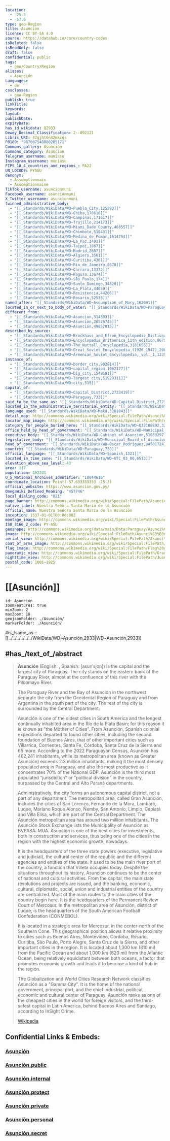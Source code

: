 ```yaml
---
location:
  - -25.3
  - -57.6
type: geo-Region
title: Asunción
license: CC BY-SA 4.0
source: https://datahub.io/core/country-codes
isDeleted: false
isReadOnly: false
draft: false
confidential: public
tags:
  - geo/Country/Region
aliases:
  - Asunción
Languages:
  - de
cssclasses:
  - geo-Region
publish: true
linkTitle: 
keywords: 
layout: 
publishDate: 
expiryDate: 
has_id_wikidata: Q2933
Dewey_Decimal_Classification: 2--892121
Libris_URI: 42gjht6n42mkcqs
P8189: "987007548080205171"
Commons_gallery: Asunción
Commons_category: Asunción
Telegram_username: muniasu
Instagram_username: muniasu
FIPS_10_4_countries_and_regions_: PA22
UN_LOCODE: PYASU
demonym:
  - Assomptionnais
  - Assomptionnaise
TikTok_username: asuncionmuni
Facebook_username: asuncionmuni
X_Twitter_username: asuncionmuni
twinned_administrative_body:
  - "[[_Standards/WikiData/WD~Puebla_City,125293]]"
  - "[[_Standards/WikiData/WD~Chiba,170616]]"
  - "[[_Standards/WikiData/WD~Campinas,171617]]"
  - "[[_Standards/WikiData/WD~Trujillo,214173]]"
  - "[[_Standards/WikiData/WD~Miami_Dade_County,468557]]"
  - "[[_Standards/WikiData/WD~Chimbote,518431]]"
  - "[[_Standards/WikiData/WD~Medina_de_Pomar,1614754]]"
  - "[[_Standards/WikiData/WD~La_Paz,1491]]"
  - "[[_Standards/WikiData/WD~Taipei,1867]]"
  - "[[_Standards/WikiData/WD~Madrid,2807]]"
  - "[[_Standards/WikiData/WD~Algiers,3561]]"
  - "[[_Standards/WikiData/WD~Curitiba,4361]]"
  - "[[_Standards/WikiData/WD~Rio_de_Janeiro,8678]]"
  - "[[_Standards/WikiData/WD~Carrara,13372]]"
  - "[[_Standards/WikiData/WD~Ragusa,13674]]"
  - "[[_Standards/WikiData/WD~São_Paulo,174]]"
  - "[[_Standards/WikiData/WD~Santo_Domingo,34820]]"
  - "[[_Standards/WikiData/WD~La_Plata,44059]]"
  - "[[_Standards/WikiData/WD~Resistencia,44206]]"
  - "[[_Standards/WikiData/WD~Rosario,52535]]"
named_after: "[[_Standards/WikiData/WD~Assumption_of_Mary,162691]]"
located_in_or_next_to_body_of_water: "[[_Standards/WikiData/WD~Paraguay_River,179396]]"
different_from:
  - "[[_Standards/WikiData/WD~Asuncion,314393]]"
  - "[[_Standards/WikiData/WD~Asunción,20576745]]"
  - "[[_Standards/WikiData/WD~Asunción,49857015]]"
described_by_source:
  - "[[_Standards/WikiData/WD~Brockhaus_and_Efron_Encyclopedic_Dictionary,602358]]"
  - "[[_Standards/WikiData/WD~Encyclopædia_Britannica_11th_edition,867541]]"
  - "[[_Standards/WikiData/WD~The_Nuttall_Encyclopædia,3181656]]"
  - "[[_Standards/WikiData/WD~Great_Soviet_Encyclopedia_(1926_1947),20078554]]"
  - "[[_Standards/WikiData/WD~Armenian_Soviet_Encyclopedia,_vol._1,123560817]]"
instance_of:
  - "[[_Standards/WikiData/WD~border_city,902814]]"
  - "[[_Standards/WikiData/WD~capital_region,1062177]]"
  - "[[_Standards/WikiData/WD~big_city,1549591]]"
  - "[[_Standards/WikiData/WD~largest_city,51929311]]"
  - "[[_Standards/WikiData/WD~city,515]]"
capital_of:
  - "[[_Standards/WikiData/WD~Capital_District,2723419]]"
  - "[[_Standards/WikiData/WD~Paraguay,733]]"
said_to_be_the_same_as: "[[_Standards/WikiData/WD~Capital_District,2723419]]"
located_in_the_administrative_territorial_entity: "[[_Standards/WikiData/WD~Capital_District,2723419]]"
language_used: "[[_Standards/WikiData/WD~Maká,3281043]]"
detail_map: http://commons.wikimedia.org/wiki/Special:FilePath/Asunci%C3%B3n%20location%20map.png
locator_map_image: http://commons.wikimedia.org/wiki/Special:FilePath/Asuncion%20Capital%20District%20in%20Paraguay.svg
category_for_people_buried_here: "[[_Standards/WikiData/WD~Q32106892,32106892]]"
office_held_by_head_of_government: "[[_Standards/WikiData/WD~Municipal_mayor_of_Asuncion,51831955]]"
executive_body: "[[_Standards/WikiData/WD~Cabinet_of_Asuncion,51833297]]"
legislative_body: "[[_Standards/WikiData/WD~Municipal_Board_of_Asuncion,51839125]]"
head_of_government: "[[_Standards/WikiData/WD~Óscar_Rodríguez,84501724]]"
country: "[[_Standards/WikiData/WD~Paraguay,733]]"
official_language: "[[_Standards/WikiData/WD~Spanish,1321]]"
located_in_time_zone: "[[_Standards/WikiData/WD~UTC_03_00,6513]]"
elevation_above_sea_level: 43
area: 117
population: 462241
U_S_National_Archives_Identifier: "10044616"
coordinate_location: Point(-57.633333333 -25.3)
official_website: https://www.asuncion.gov.py/
OmegaWiki_Defined_Meaning: "457746"
local_dialing_code: "021"
page_banner: http://commons.wikimedia.org/wiki/Special:FilePath/Asuncion%20banner.jpg
native_label: Nuestra Señora Santa María de la Asunción
official_name: Nuestra Señora Santa María de la Asunción
inception: 1537-01-01T00:00:00Z
montage_image: http://commons.wikimedia.org/wiki/Special:FilePath/Asuncion%20Montage.jpg
ISO_3166_2_code: PY-ASU
geoshape: http://commons.wikimedia.org/data/main/Data:Paraguay/Asunci%C3%B3n.map
image: http://commons.wikimedia.org/wiki/Special:FilePath/Asunci%C3%B3n%20Paraguay.jpg
aerial_view: http://commons.wikimedia.org/wiki/Special:FilePath/Asunci%C3%B3nFromTheISS.jpg
coat_of_arms_image: http://commons.wikimedia.org/wiki/Special:FilePath/Escudo%20de%20Asunci%C3%B3n%20%28Paraguay%29.svg
flag_image: http://commons.wikimedia.org/wiki/Special:FilePath/Flag%20of%20Asunci%C3%B3n.svg
panoramic_view: http://commons.wikimedia.org/wiki/Special:FilePath/Gran%20Asunci%C3%B3n%20by%20Felipe%20M%C3%A9ndez.jpg
nighttime_view: http://commons.wikimedia.org/wiki/Special:FilePath/Juan%20Augusto%20Sosa%20Ocampos%20-%20T%C3%ADtulo%20Brillante%20Asunci%C3%B3n.jpg
postal_code: 1001–1925
---
```


# [[Asunción]]

```leaflet
id: Asunción
zoomFeatures: true 
minZoom: 2 
maxZoom: 18
geojsonFolder: ./Asunción/
markerFolder: ./Asunción/
```

#is_/same_as :: [[../../../../../../WikiData/WD~Asunción,2933|WD~Asunción,2933]] 


## #has_/text_of_/abstract 

> **Asunción** (English: , Spanish: [asunˈsjon]) is the capital and the largest city of Paraguay. 
> The city stands on the eastern bank of the Paraguay River, 
> almost at the confluence of this river with the Pilcomayo River. 
> 
> The Paraguay River and the Bay of Asunción in the northwest 
> separate the city from the Occidental Region of Paraguay 
> and from Argentina in the south part of the city. 
> The rest of the city is surrounded by the Central Department.
>
> Asunción is one of the oldest cities in South America and the longest continually inhabited area in the Río de la Plata Basin; for this reason it is known as "the Mother of Cities". From Asunción, Spanish colonial expeditions departed to found other cities, including the second foundation of Buenos Aires, that of other important cities such as Villarrica, Corrientes, Santa Fe, Córdoba, Santa Cruz de la Sierra and 65 more. According to the 2022 Paraguayan Census, Asunción has 462,241 inhabitants, while its metropolitan area (known as Greater Asunción) exceeds 2.3 million inhabitants, making it the most densely populated area in Paraguay, and also the most productive as it concentrates 70% of the National GDP. Asunción is the third most populated "jurisdiction" or "political division" in the country, surpassed by the Central and Alto Paraná departments.
>
> Administratively, the city forms an autonomous capital district, not a part of any department. The metropolitan area, called Gran Asunción, includes the cities of San Lorenzo, Fernando de la Mora, Lambaré, Luque, Mariano Roque Alonso, Ñemby, San Antonio, Limpio, Capiatá and Villa Elisa, which are part of the Central Department. The Asunción metropolitan area has around two million inhabitants. The Asunción Stock Exchange lists the Municipality of Asunción as BVPASA: MUA. Asunción is one of the best cities for investments, both in construction and services, thus being one of the cities in the region with the highest economic growth, nowadays.
>
> It is the headquarters of the three state powers (executive, legislative and judicial), the cultural center of the republic and the different agencies and entities of the state. It used to be the main river port of the country, a function that Villeta occupies today. Despite the situations throughout its history, Asunción continues to be the center of national and cultural activities. From the capital, the main state resolutions and projects are issued, and the banking, economic, cultural, diplomatic, social, union and industrial entities of the country are centralized. Most of the main routes to the main cities of the country begin here. It is the headquarters of the Permanent Review Court of Mercosur. In the metropolitan area of Asunción, district of Luque, is the headquarters of the South American Football Confederation (CONMEBOL).
>
> It is located in a strategic area for Mercosur, in the center-north of the Southern Cone. This geographical position allows it relative proximity to cities such as Buenos Aires, Montevideo, Córdoba, Rosario, Curitiba, São Paulo, Porto Alegre, Santa Cruz de la Sierra, and other important cities in the region. It is located about 1,300 km (810 mi) from the Pacific Ocean and about 1,000 km (620 mi) from the Atlantic Ocean, being relatively equidistant between both oceans, a factor that promotes economic growth and leads it to become a kind of hub in the region.
>
> The Globalization and World Cities Research Network classifies Asunción as a "Gamma City". It is the home of the national government, principal port, and the chief industrial, political, economic and cultural center of Paraguay. Asunción ranks as one of the cheapest cities in the world for foreign visitors, and the third-safest capital in Latin America, behind Buenos Aires and Santiago, according to InSight Crime.
>
> [Wikipedia](https://en.wikipedia.org/wiki/Asunci%C3%B3n) 


## Confidential Links & Embeds: 

### [Asunción](/_Standards/Earth/Continent/America~South/Paraguay/departments~Paraguay/Asunción.md) 

### [Asunción.public](/_public/Earth/Continent/America~South/Paraguay/departments~Paraguay/Asunción.public.md) 

### [Asunción.internal](/_internal/Earth/Continent/America~South/Paraguay/departments~Paraguay/Asunción.internal.md) 

### [Asunción.protect](/_protect/Earth/Continent/America~South/Paraguay/departments~Paraguay/Asunción.protect.md) 

### [Asunción.private](/_private/Earth/Continent/America~South/Paraguay/departments~Paraguay/Asunción.private.md) 

### [Asunción.personal](/_personal/Earth/Continent/America~South/Paraguay/departments~Paraguay/Asunción.personal.md) 

### [Asunción.secret](/_secret/Earth/Continent/America~South/Paraguay/departments~Paraguay/Asunción.secret.md)

